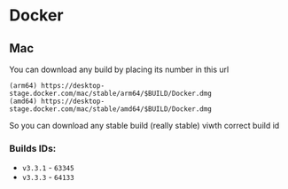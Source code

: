 # Docker

## Mac

You can download any build by placing its number in this url 

```shell
(arm64) https://desktop-stage.docker.com/mac/stable/arm64/$BUILD/Docker.dmg
(amd64) https://desktop-stage.docker.com/mac/stable/amd64/$BUILD/Docker.dmg
```

So you can download any stable build (really stable) viwth correct build id

### Builds IDs:

  * `v3.3.1` - `63345`
  * `v3.3.3` - `64133`